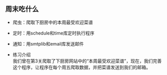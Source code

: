 ## 周末吃什么

- 爬虫：爬取下厨房中的本周最受欢迎菜谱
- 定时：用schedule和time库定时执行程序
- 通知：用smtplib和email库发送邮件

- 练习介绍  
我们曾在第3关爬取了下厨房网站中的“本周最受欢迎菜谱”，现在，我们完善这个程序，让程序在每个周五爬取数据，并把菜谱发送到我们的邮箱。